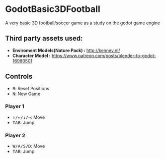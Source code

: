 # GodotBasic3DFootball
A very basic 3D football/soccer game as a study on the godot game engine 

## Third party assets used:
* **Enviroment Models(Nature Pack) :** http://kenney.nl/
* **Character Model :** https://www.patreon.com/posts/blender-to-godot-16980501

## Controls
- <kbd>R</kbd>: Reset Positions
- <kbd>N</kbd>: New Game

### Player 1
- <kbd>↑/←/↓/→</kbd>: Move 
- <kbd>TAB</kbd>: Jump
### Player 2
- <kbd>W/A/S/D</kbd>: Move
- <kbd>TAB</kbd>: Jump


